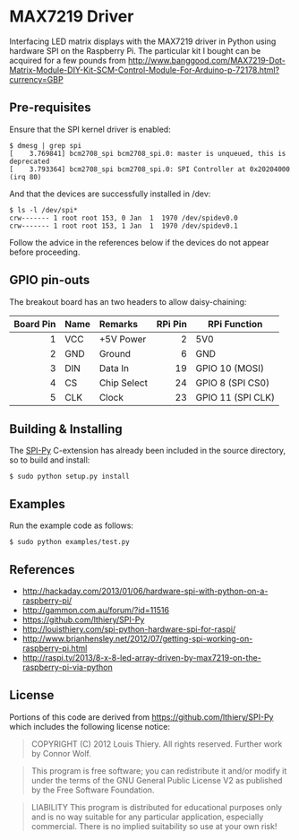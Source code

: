 MAX7219 Driver
==============

Interfacing LED matrix displays with the MAX7219 driver in Python using hardware SPI on the Raspberry Pi. 
The particular kit I bought can be acquired for a few pounds from 
http://www.banggood.com/MAX7219-Dot-Matrix-Module-DIY-Kit-SCM-Control-Module-For-Arduino-p-72178.html?currency=GBP 

Pre-requisites
--------------
Ensure that the SPI kernel driver is enabled:

    $ dmesg | grep spi
    [    3.769841] bcm2708_spi bcm2708_spi.0: master is unqueued, this is deprecated
    [    3.793364] bcm2708_spi bcm2708_spi.0: SPI Controller at 0x20204000 (irq 80)

And that the devices are successfully installed in /dev:

    $ ls -l /dev/spi*
    crw------- 1 root root 153, 0 Jan  1  1970 /dev/spidev0.0
    crw------- 1 root root 153, 1 Jan  1  1970 /dev/spidev0.1
    
Follow the advice in the references below if the devices do not appear before
proceeding.

GPIO pin-outs
-------------
The breakout board has an two headers to allow daisy-chaining:

| Board Pin | Name | Remarks | RPi Pin | RPi Function |
|--------:|:-----|:--------|--------:|--------------|
| 1 | VCC | +5V Power | 2 | 5V0 |
| 2 | GND | Ground | 6 | GND |
| 3 | DIN | Data In | 19 | GPIO 10 (MOSI) |
| 4 | CS | Chip Select | 24 | GPIO 8 (SPI CS0) |
| 5 | CLK | Clock | 23 | GPIO 11 (SPI CLK) |

Building & Installing
---------------------
The [SPI-Py](https://github.com/lthiery/SPI-Py) C-extension has already been 
included in the source directory, so to build and install:

    $ sudo python setup.py install

Examples
--------
Run the example code as follows:

    $ sudo python examples/test.py

References
----------
* http://hackaday.com/2013/01/06/hardware-spi-with-python-on-a-raspberry-pi/
* http://gammon.com.au/forum/?id=11516
* https://github.com/lthiery/SPI-Py
* http://louisthiery.com/spi-python-hardware-spi-for-raspi/
* http://www.brianhensley.net/2012/07/getting-spi-working-on-raspberry-pi.html
* http://raspi.tv/2013/8-x-8-led-array-driven-by-max7219-on-the-raspberry-pi-via-python

License
-------
Portions of this code are derived from https://github.com/lthiery/SPI-Py
which includes the following license notice:

> COPYRIGHT (C) 2012 Louis Thiery. All rights reserved. 
Further work by Connor Wolf.

> This program is free software; you can redistribute it and/or modify it
under the terms of the GNU General Public License V2 as published by the 
Free Software Foundation.

> LIABILITY
>This program is distributed for educational purposes only and is no way 
suitable for any particular application, especially commercial. There is
no implied suitability so use at your own risk!
